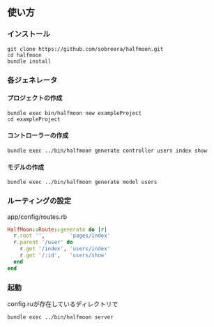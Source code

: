 ## 使い方

### インストール

```
git clone https://github.com/sobreera/halfmoon.git
cd halfmoon
bundle install
```

### 各ジェネレータ

#### プロジェクトの作成

```
bundle exec bin/halfmoon new exampleProject
cd exampleProject
```

#### コントローラーの作成

    bundle exec ../bin/halfmoon generate controller users index show

#### モデルの作成

    bundle exec ../bin/halfmoon generate model users

### ルーティングの設定

app/config/routes.rb
```ruby
HalfMoon::Route::generate do |r|
  r.root '',        'pages/index'
  r.parent '/user' do
    r.get '/index', 'users/index'
    r.get '/:id',   'users/show'
  end
end
```

### 起動

config.ruが存在しているディレクトリで

    bundle exec ../bin/halfmoon server
